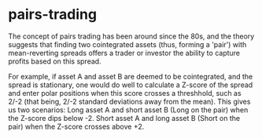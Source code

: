 # pairs-trading
The concept of pairs trading has been around since the 80s, and the theory suggests that finding two cointegrated assets (thus, forming a 'pair') with mean-reverting spreads offers a trader or investor the ability to capture profits based on this spread.

For example, if asset A and asset B are deemed to be cointegrated, and the spread is stationary, one would do well to calculate a Z-score of the spread and enter polar positions when this score crosses a threshhold, such as 2/-2 (that being, 2/-2 standard deviations away from the mean).
This gives us two scenarios:
Long asset A and short asset B (Long on the pair) when the Z-score dips below -2.
Short asset A and long asset B (Short on the pair) when the Z-score crosses above +2.
